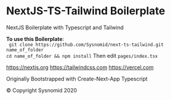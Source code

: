 # NextJS-TS-Tailwind Boilerplate

NextJS Boilerplate with Typescript and Tailwind

**To use this Boilerplate**:
    <br />
    ``` git clone https://github.com/Sysnomid/next-ts-tailwind.git name_of_folder```
    <br />
    ``` cd name_of_folder && npm install ```
    Then edit ``` pages/index.tsx ```

https://nextjs.org
https://tailwindcss.com
https://vercel.com

Originally Bootstrapped with Create-Next-App Typescript

&copy; Copyright Sysnomid 2020

